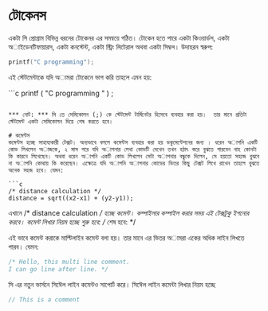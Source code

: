 # টোকেনস
একটা সি প্রোগ্রাম বিভিন্ন ধরনের টোকেনর এর সমন্বয়ে গঠিত। টোকেন হতে পারে একটা কিওয়ার্ডস, একটা অাইডেনটিফায়ারস, একটা কনস্টেন্ট, একটা স্ট্রিং লিটেরাল অথবা একটা সিম্বল। উদাহরন স্বরুপ: 

```c
printf("C programming");
```

এই স্টেটমেন্টাকে যদি অামরা টোকেনে ভাগ করি তাহলে এমন হয়:

‍‍‍```c
printf
(
"C programming "
)
;
```

*** নোট: *** সি তে সেমিকোলন (;) কে স্টেটমেন্ট টার্মিনেটর হিসেবে ব্যবহার করা হয়।  তার মানে প্রতিটা স্টেটমেন্ট একটা সেমিকোলন দিয়ে শেষ করতে হবে। 

# কমেন্টস 
কমেন্টস হচ্ছে সাহায্যকারী টেক্সট। অন্যভাবে বললে কমেন্টস ব্যবহার করা হয় ডকুমেন্টেশনের জন্য । ধরেন অাপনি একটি কোড লিখলেন অাজকে, ২ মাস পরে যদি অাপনার লেখা কোডটি দেখেন তখন হঠাৎ করে বুঝতে পারবেন নাহ কোনটা কি কারনে লিখেছেন। অথবা ধরেন অাপনি একটি কোড লিখলেন সেটা অাপনার বন্ধুকে দিলেন, সে হয়তো সহজে বুঝবে না অাপনি কোথায় কি করেছেন। এক্ষেত্রে যদি অাপনি অাপনার কোডের ভিতর কিছু টেক্সট লিখে রাখেন তাহলে বুঝতে অনেক সহজ হবে। যেমন:

```c
/* distance calculation */
distance = sqrt((x2-x1) + (y2-y1));
```

এখানে /* distance calculation */ হচ্ছে কমেন্ট। কম্পাইলার কম্পাইল করার সময় এই টেক্সটুকু ইগনোর করবে। কমেন্ট লিখার নিয়ম হচ্ছে 
শুরু হবে: /* 
শেষ হবে: */

এই ভাবে কমেন্ট করাকে মাল্টিলাইন কমেন্ট বলা হয়। তার মানে এর ভিতর অামরা একের অধিক লাইন লিখতে পারব। যেমন:

```c
/* Hello, this multi line comment.
I can go line after line. */
```

 সি এর নতুন ভার্সনে সিঈেল লাইন কমেন্টও সাপোর্ট করে। সিঈেল লাইন কমেন্টা লিখার নিয়ম হচ্ছে
```c
// This is a comment
```


